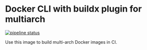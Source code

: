 # Docker CLI with buildx plugin for multiarch #

[![pipeline status](https://gitlab.com/oofnik/docker-buildx/badges/master/pipeline.svg)](https://gitlab.com/oofnik/docker-buildx/-/commits/master)

Use this image to build multi-arch Docker images in CI.
